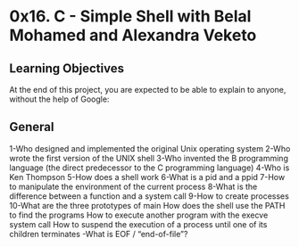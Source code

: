 # 0x16. C - Simple Shell with Belal Mohamed and Alexandra Veketo
## Learning Objectives
At the end of this project, you are expected to be able to explain to anyone, without the help of Google:

## General
1-Who designed and implemented the original Unix operating system
2-Who wrote the first version of the UNIX shell
3-Who invented the B programming language (the direct predecessor to the C programming language)
4-Who is Ken Thompson
5-How does a shell work
6-What is a pid and a ppid
7-How to manipulate the environment of the current process
8-What is the difference between a function and a system call
9-How to create processes
10-What are the three prototypes of main
How does the shell use the PATH to find the programs
How to execute another program with the execve system call
How to suspend the execution of a process until one of its children terminates
-What is EOF / “end-of-file”?

